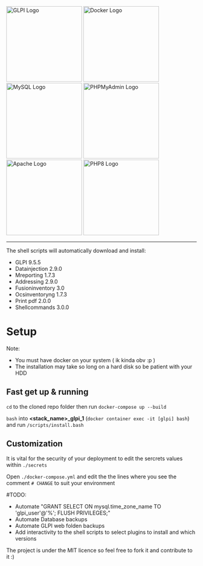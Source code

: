 <img src="https://raw.githubusercontent.com/glpi-project/glpi/master/pics/logos/logo-GLPI-250-black.png" alt="GLPI Logo" width="200"/>
<img src="https://www.docker.com/sites/default/files/d8/styles/role_icon/public/2019-07/vertical-logo-monochromatic.png?itok=erja9lKc" alt="Docker Logo" width="200"/>
<img src="https://www.mysql.com/common/logos/logo-mysql-170x115.png" alt="MySQL Logo" width="200"/>
<img src="https://www.phpmyadmin.net/static/images/logo.png?067b638aa2a2" alt="PHPMyAdmin Logo" width="200"/>
<img src="http://www.apache.org/logos/res/httpd/default.png" alt="Apache Logo" width="200"/>
<img src="https://i0.wp.com/phpmagazine.net/wp-content/uploads/2020/09/php8.png?w=420&ssl=1" alt="PHP8 Logo" width="200"/>

---

The shell scripts will automatically download and install:

-   GLPI 9.5.5
-   Datainjection 2.9.0
-   Mreporting 1.7.3
-   Addressing 2.9.0
-   Fusioninventory 3.0
-   Ocsinventoryng 1.7.3
-   Print pdf 2.0.0
-   Shellcommands 3.0.0

# Setup

Note:

-   You must have docker on your system ( ik kinda obv :p )
-   The installation may take so long on a hard disk so be patient with your HDD

## Fast get up & running

`cd` to the cloned repo folder then run `docker-compose up --build`

`bash` into **<stack_name>\_glpi_1** (`docker container exec -it [glpi] bash`) and run `/scripts/install.bash`

## Customization

It is vital for the security of your deployment to edit the sercrets values within `./secrets`

Open `./docker-compose.yml` and edit the the lines where you see the comment `# CHANGE` to suit your environment

#TODO:

-   Automate "GRANT SELECT ON mysql.time_zone_name TO 'glpi_user'@'%'; FLUSH PRIVILEGES;"
-   Automate Database backups
-   Automate GLPI web folden backups
-   Add interactivity to the shell scripts to select plugins to install and which versions

The project is under the MIT licence so feel free to fork it and contribute to it :)
